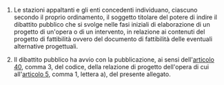 1.  Le stazioni appaltanti e gli enti concedenti individuano, ciascuno secondo il proprio ordinamento, il soggetto titolare del potere di indire il dibattito pubblico che si svolge nelle fasi iniziali di elaborazione di un progetto di un'opera o di un intervento, in relazione ai contenuti del progetto di fattibilità ovvero del documento di fattibilità delle eventuali alternative progettuali. 

2.  Il dibattito pubblico ha avvio con la pubblicazione, ai sensi dell'[articolo 40](/index.html?article=articolo-40&version=1), comma 3, del codice, della relazione di progetto dell'opera di cui all'[articolo 5](/index.html?article=allegato-1.6-articolo-5&version=1), comma 1, lettera a), del presente allegato. 